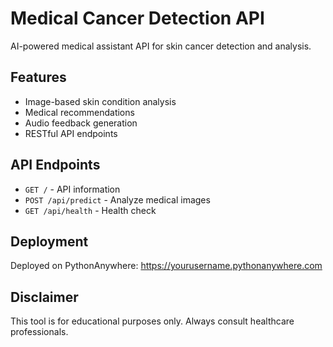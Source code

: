 # Medical Cancer Detection API

AI-powered medical assistant API for skin cancer detection and analysis.

## Features

- Image-based skin condition analysis
- Medical recommendations
- Audio feedback generation
- RESTful API endpoints

## API Endpoints

- `GET /` - API information
- `POST /api/predict` - Analyze medical images
- `GET /api/health` - Health check

## Deployment

Deployed on PythonAnywhere: https://yourusername.pythonanywhere.com

## Disclaimer

This tool is for educational purposes only. Always consult healthcare professionals.
